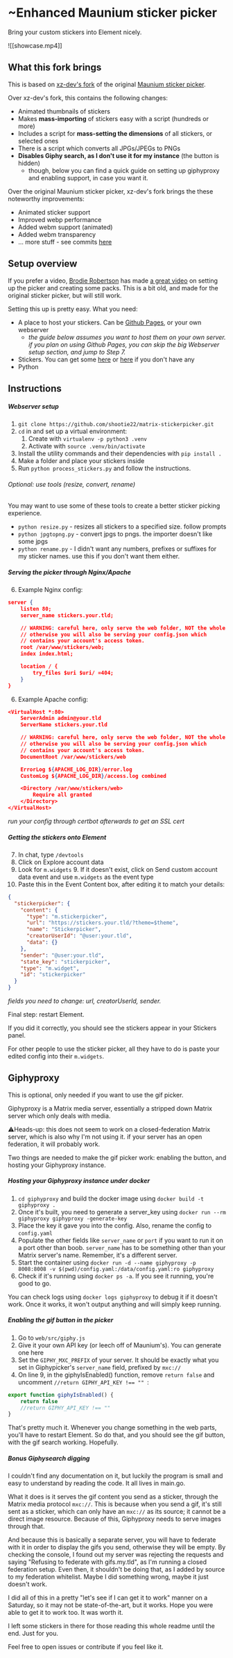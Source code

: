 # ~Enhanced Maunium sticker picker
Bring your custom stickers into Element nicely.

![[showcase.mp4]]
## What this fork brings
This is based on [xz-dev's fork](https://github.com/xz-dev/stickerpicker) of the original [Maunium sticker picker](https://github.com/maunium/stickerpicker).

Over xz-dev's fork, this contains the following changes:
- Animated thumbnails of stickers
- Makes **mass-importing** of stickers easy with a script (hundreds or more)
- Includes a script for **mass-setting the dimensions** of all stickers, or selected ones
- There is a script which converts all JPGs/JPEGs to PNGs
- **Disables Giphy search, as I don't use it for my instance** (the button is hidden)
	- though, below you can find a quick guide on setting up giphyproxy and enabling support, in case you want it.

Over the original Maunium sticker picker, xz-dev's fork brings the these noteworthy improvements:
- Animated sticker support
- Improved webp performance
- Added webm support (animated)
- Added webm transparency
- ... more stuff - see commits [here](https://github.com/maunium/stickerpicker/compare/master...xz-dev:stickerpicker:master)
## Setup overview

If you prefer a video, [Brodie Robertson](https://www.youtube.com/c/BrodieRobertson) has made [a great video](https://youtu.be/Yz3H6KJTEI0) on setting up the picker and creating some packs. This is a bit old, and made for the original sticker picker, but will still work.

Setting this up is pretty easy. What you need:
- A place to host your stickers. Can be [Github Pages](https://github.com/maunium/stickerpicker/wiki/Hosting-on-GitHub-pages), or your own webserver
	- *the guide below assumes you want to host them on your own server. if you plan on using Github Pages, you can skip the big Webserver setup section, and jump to Step 7.*
- Stickers. You can get some [here](https://discords.com/emoji-list) or [here](https://emoji.gg/) if you don't have any
- Python
## Instructions
##### Webserver setup
1. `git clone https://github.com/shootie22/matrix-stickerpicker.git`
2. `cd` in and set up a virtual environment:
	1. Create with `virtualenv -p python3 .venv`
	2. Activate with `source .venv/bin/activate`
3. Install the utility commands and their dependencies with `pip install .`
4. Make a folder and place your stickers inside
5. Run `python process_stickers.py` and follow the instructions.
###### Optional: use tools (resize, convert, rename)
You may want to use some of these tools to create a better sticker picking experience.
- `python resize.py` - resizes all stickers to a specified size. follow prompts
- `python jpgtopng.py` - convert jpgs to pngs. the importer doesn't like some jpgs
- `python rename.py` - I didn't want any numbers, prefixes or suffixes for my sticker names. use this if you don't want them either.
##### Serving the picker through Nginx/Apache
6. Example Nginx config:
```json
server {
    listen 80;
    server_name stickers.your.tld;

	// WARNING: careful here, only serve the web folder, NOT the whole git repo.
	// otherwise you will also be serving your config.json which
	// contains your account's access token.
    root /var/www/stickers/web;
    index index.html;

    location / {
        try_files $uri $uri/ =404;
    }
}
```
6. Example Apache config:
```json
<VirtualHost *:80>
    ServerAdmin admin@your.tld
    ServerName stickers.your.tld

	// WARNING: careful here, only serve the web folder, NOT the whole git repo.
	// otherwise you will also be serving your config.json which
	// contains your account's access token.
    DocumentRoot /var/www/stickers/web

    ErrorLog ${APACHE_LOG_DIR}/error.log
    CustomLog ${APACHE_LOG_DIR}/access.log combined

    <Directory /var/www/stickers/web>
        Require all granted
    </Directory>
</VirtualHost>
```
*run your config through certbot afterwards to get an SSL cert*
##### Getting the stickers onto Element
7. In chat, type `/devtools`
8. Click on Explore account data
9. Look for `m.widgets`
	9. If it doesn't exist, click on Send custom account data event and use `m.widgets` as the event type
10. Paste this in the Event Content box, after editing it to match your details:
```json
{
  "stickerpicker": {
    "content": {
      "type": "m.stickerpicker",
      "url": "https://stickers.your.tld/?theme=$theme",
      "name": "Stickerpicker",
      "creatorUserId": "@user:your.tld",
      "data": {}
    },
    "sender": "@user:your.tld",
    "state_key": "stickerpicker",
    "type": "m.widget",
    "id": "stickerpicker"
  }
}
```
*fields you need to change: url, creatorUserId, sender.*

Final step: restart Element.

If you did it correctly, you should see the stickers appear in your Stickers panel.

For other people to use the sticker picker, all they have to do is paste your edited config into their `m.widgets`. 
## Giphyproxy
This is optional, only needed if you want to use the gif picker.

Giphyproxy is a Matrix media server, essentially a stripped down Matrix server which only deals with media.

⚠️Heads-up: this does not seem to work on a closed-federation Matrix server, which is also why I'm not using it. if your server has an open federation, it will probably work.

Two things are needed to make the gif picker work: enabling the button, and hosting your Giphyproxy instance.
##### Hosting your Giphyproxy instance under docker
1. `cd giphyproxy` and build the docker image using
	`docker build -t giphyproxy .`
2. Once it's built, you need to generate a server_key using
	`docker run --rm giphyproxy giphyproxy -generate-key`
3. Place the key it gave you into the config. Also, rename the config to `config.yaml`
4. Populate the other fields like `server_name` or `port` if you want to run it on a port other than boob.
	`server_name` has to be something other than your Matrix server's name. Remember, it's a different server.
5. Start the container using
	`docker run -d --name giphyproxy -p 8008:8008 -v $(pwd)/config.yaml:/data/config.yaml:ro giphyproxy`
6. Check if it's running using `docker ps -a`. If you see it running, you're good to go.

You can check logs using `docker logs giphyproxy` to debug it if it doesn't work.
Once it works, it won't output anything and will simply keep running.
##### Enabling the gif button in the picker
1. Go to `web/src/giphy.js`
2. Give it your own API key (or leech off of Maunium's). You can generate one here
3. Set the `GIPHY_MXC_PREFIX` of your server. It should be exactly what you set in Giphypicker's `server_name` field, prefixed by `mxc://`
4. On line 9, in the giphyIsEnabled() function, remove `return false` and uncomment `//return GIPHY_API_KEY !== "" `:
```js
export function giphyIsEnabled() {
	return false
	//return GIPHY_API_KEY !== ""
}
```

That's pretty much it. Whenever you change something in the web parts, you'll have to restart Element. So do that, and you should see the gif button, with the gif search working. Hopefully.
##### Bonus Giphysearch digging
I couldn't find any documentation on it, but luckily the program is small and easy to understand by reading the code. It all lives in main.go.

What it does is it serves the gif content you send as a sticker, through the Matrix media protocol `mxc://`. This is because when you send a gif, it's still sent as a sticker, which can only have an `mxc://` as its source; it cannot be a direct image resource. Because of this, Giphyproxy needs to serve images through that.

And because this is basically a separate server, you will have to federate with it in order to display the gifs you send, otherwise they will be empty. By checking the console, I found out my server was rejecting the requests and saying "Refusing to federate with gifs.my.tld", as I'm running a closed federation setup. Even then, it shouldn't be doing that, as I added by source to my federation whitelist. Maybe I did something wrong, maybe it just doesn't work.

I did all of this in a pretty "let's see if I can get it to work" manner on a Saturday, so it may not be state-of-the-art, but it works. Hope you were able to get it to work too. It was worth it.

I left some stickers in there for those reading this whole readme until the end. Just for you.

Feel free to open issues or contribute if you feel like it.
